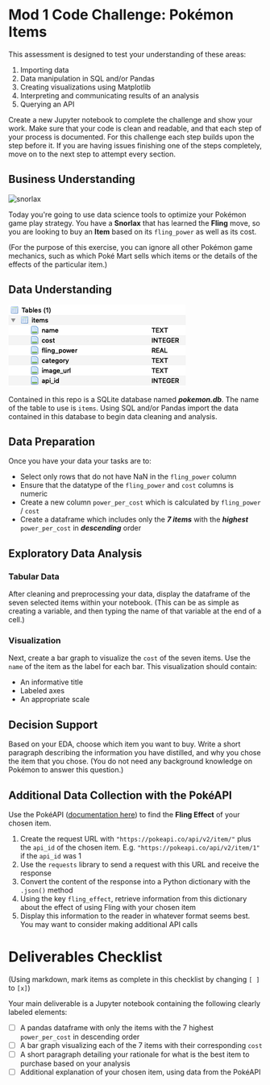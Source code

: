 # Mod 1 Code Challenge: Pokémon Items

This assessment is designed to test your understanding of these areas:

1. Importing data
2. Data manipulation in SQL and/or Pandas
3. Creating visualizations using Matplotlib
4. Interpreting and communicating results of an analysis
5. Querying an API

Create a new Jupyter notebook to complete the challenge and show your work. Make sure that your code is clean and readable, and that each step of your process is documented. For this challenge each step builds upon the step before it. If you are having issues finishing one of the steps completely, move on to the next step to attempt every section.

## Business Understanding

![snorlax](https://raw.githubusercontent.com/PokeAPI/sprites/master/sprites/pokemon/143.png)

Today you're going to use data science tools to optimize your Pokémon game play strategy. You have a **Snorlax** that has learned the **Fling** move, so you are looking to buy an **Item** based on its `fling_power` as well as its cost.

(For the purpose of this exercise, you can ignore all other Pokémon game mechanics, such as which Poké Mart sells which items or the details of the effects of the particular item.)

## Data Understanding

![database schema](images/schema.png)

Contained in this repo is a SQLite database named ***pokemon.db***. The name of the table to use is `items`. Using SQL and/or Pandas import the data contained in this database to begin data cleaning and analysis.

## Data Preparation

Once you have your data your tasks are to:

* Select only rows that do not have NaN in the `fling_power` column
* Ensure that the datatype of the `fling_power` and `cost` columns is numeric
* Create a new column `power_per_cost` which is calculated by `fling_power` / `cost`
* Create a dataframe which includes only the ***7 items*** with the ***highest*** `power_per_cost` in ***descending*** order

## Exploratory Data Analysis

### Tabular Data

After cleaning and preprocessing your data, display the dataframe of the seven selected items within your notebook.  (This can be as simple as creating a variable, and then typing the name of that variable at the end of a cell.)

### Visualization

Next, create a bar graph to visualize the `cost` of the seven items. Use the `name` of the item as the label for each bar. This visualization should contain:

* An informative title
* Labeled axes
* An appropriate scale

## Decision Support

Based on your EDA, choose which item you want to buy.  Write a short paragraph describing the information you have distilled, and why you chose the item that you chose.  (You do not need any background knowledge on Pokémon to answer this question.)

## Additional Data Collection with the PokéAPI

Use the PokéAPI ([documentation here](https://pokeapi.co/docs/v2.html#items-section)) to find the **Fling Effect** of your chosen item.

1. Create the request URL with `"https://pokeapi.co/api/v2/item/"` plus the `api_id` of the chosen item.  E.g. `"https://pokeapi.co/api/v2/item/1"` if the `api_id` was 1
2. Use the `requests` library to send a request with this URL and receive the response
3. Convert the content of the response into a Python dictionary with the `.json()` method
4. Using the key `fling_effect`, retrieve information from this dictionary about the effect of using Fling with your chosen item
5. Display this information to the reader in whatever format seems best.  You may want to consider making additional API calls

# Deliverables Checklist

(Using markdown, mark items as complete in this checklist by changing `[ ]` to `[x]`)

Your main deliverable is a Jupyter notebook containing the following clearly labeled elements:

 - [ ] A pandas dataframe with only the items with the 7 highest `power_per_cost` in descending order
 - [ ] A bar graph visualizing each of the 7 items with their corresponding `cost`
 - [ ] A short paragraph detailing your rationale for what is the best item to purchase based on your analysis
 - [ ] Additional explanation of your chosen item, using data from the PokéAPI
